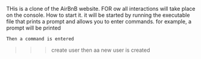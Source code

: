 THis is a clone of the AirBnB website. 
FOR ow all interactions will take place on the console.
 How to start it.
	it will be started by running the executable file that prints a prompt and allows you to enter commands.
 for example, a prompt will be printed
>>>
	Then a command is entered
>>> create user
then aa new user is created
